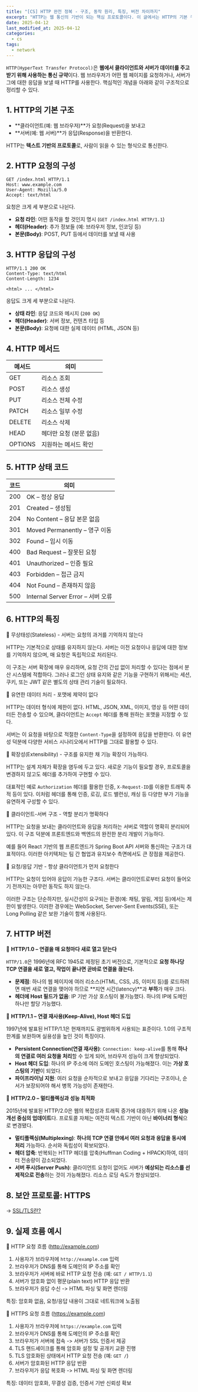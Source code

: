 ```yaml
---
title: "[CS] HTTP 완전 정복 - 구조, 동작 원리, 특징, 버전 차이까지"
excerpt: "HTTP는 웹 통신의 기반이 되는 핵심 프로토콜이다. 이 글에서는 HTTP의 기본 구조부터 요청/응답의 형식, 주요 특징, 메서드와 상태 코드, 버전별 기술적 차이, HTTP와 HTTPS의 실제 동작 흐름까지 체계적으로 정리한다."
date: 2025-04-12
last_modified_at: 2025-04-12
categories:
  - cs
tags:
  - network
---
```


`HTTP(HyperText Transfer Protocol)`은 **웹에서 클라이언트와 서버가 데이터를 주고받기 위해 사용하는 통신 규약**이다. 웹 브라우저가 어떤 웹 페이지를 요청하거나, 서버가 그에 대한 응답을 보낼 때 HTTP를 사용한다. 핵심적인 개념을 아래와 같이 구조적으로 정리할 수 있다.

## 1. HTTP의 기본 구조

* **클라이언트(예: 웹 브라우저)**가 요청(Request)을 보내고
* **서버(예: 웹 서버)**가 응답(Response)을 반환한다.

HTTP는 **텍스트 기반의 프로토콜**로, 사람이 읽을 수 있는 형식으로 통신한다.

## 2. HTTP 요청의 구성

```http request
GET /index.html HTTP/1.1
Host: www.example.com
User-Agent: Mozilla/5.0
Accept: text/html
```

요청은 크게 세 부분으로 나뉜다.

* **요청 라인**: 어떤 동작을 할 것인지 명시 (`GET /index.html HTTP/1.1`)
* **헤더(Header)**: 추가 정보들 (예: 브라우저 정보, 인코딩 등)
* **본문(Body)**: POST, PUT 등에서 데이터를 보낼 때 사용

## 3. HTTP 응답의 구성

```http request
HTTP/1.1 200 OK
Content-Type: text/html
Content-Length: 1234

<html> ... </html>
```

응답도 크게 세 부분으로 나뉜다.

* **상태 라인**: 응답 코드와 메시지 (`200 OK`)
* **헤더(Header)**: 서버 정보, 컨텐츠 타입 등
* **본문(Body)**: 요청에 대한 실제 데이터 (HTML, JSON 등)

## 4. HTTP 메서드

| 메서드   | 의미                      |
|----------|---------------------------|
| GET      | 리소스 조회               |
| POST     | 리소스 생성               |
| PUT      | 리소스 전체 수정          |
| PATCH    | 리소스 일부 수정          |
| DELETE   | 리소스 삭제               |
| HEAD     | 헤더만 요청 (본문 없음)   |
| OPTIONS  | 지원하는 메서드 확인      |

## 5. HTTP 상태 코드

| 코드 | 의미                                 |
|------|--------------------------------------|
| 200  | OK – 정상 응답                       |
| 201  | Created – 생성됨                     |
| 204  | No Content – 응답 본문 없음          |
| 301  | Moved Permanently – 영구 이동        |
| 302  | Found – 임시 이동                    |
| 400  | Bad Request – 잘못된 요청            |
| 401  | Unauthorized – 인증 필요             |
| 403  | Forbidden – 접근 금지                |
| 404  | Not Found – 존재하지 않음            |
| 500  | Internal Server Error – 서버 오류    |

## 6. HTTP의 특징

🔹 무상태성(Stateless) - 서버는 요청의 과거를 기억하지 않는다

HTTP는 기본적으로 상태를 유지하지 않는다. 서버는 이전 요청이나 응답에 대한 정보를 기억하지 않으며, 매 요청은 독립적으로 처리된다.

이 구조는 서버 확장에 매우 유리하며, 요청 간의 간섭 없이 처리할 수 있다는 점에서 분산 시스템에 적합하다. 그러나 로그인 상태 유지와 같은 기능을 구현하기 위해서는 세션, 쿠키, 또는 JWT 같은 별도의 상태 관리 기술이 필요하다.

🔹 유연한 데이터 처리 - 포맷에 제약이 없다

HTTP는 데이터 형식에 제한이 없다. HTML, JSON, XML, 이미지, 영상 등 어떤 데이터든 전송할 수 있으며, 클라이언트는 `Accept` 헤더를 통해 원하는 포맷을 지정할 수 있다.

서버는 이 요청을 바탕으로 적절한 `Content-Type`을 설정하여 응답을 반환한다. 이 유연성 덕분에 다양한 서비스 시나리오에서 HTTP를 그대로 활용할 수 있다.

🔹 확장성(Extensibility) - 구조를 유지한 채 기능 확장이 가능하다.

HTTP는 설계 자체가 확장을 염두에 두고 있다. 새로운 기능이 필요할 경우, 프로토콜을 변경하지 않고도 헤더를 추가하여 구현할 수 있다.

대표적인 예로 `Authorization` 헤더를 활용한 인증, `X-Request-ID`를 이용한 트래픽 추적 등이 있다. 이처럼 헤더를 통해 인증, 로깅, 로드 밸런싱, 캐싱 등 다양한 부가 기능을 유연하게 구성할 수 있다.

🔹 클라이언트-서버 구조 - 역할 분리가 명확하다

HTTP는 요청을 보내는 클라이언트와 응답을 처리하는 서버로 역할이 명확히 분리되어 있다. 이 구조 덕분에 프론트엔드와 백엔드의 완전한 분리 개발이 가능하다.

예를 들어 React 기반의 웹 프론트엔드가 Spring Boot API 서버와 통신하는 구조가 대표적이다. 이러한 아키텍처는 팀 간 협업과 유지보수 측면에서도 큰 장점을 제공한다.

🔹 요청/응답 기반 - 항상 클라이언트가 먼저 요청한다

HTTP는 요청이 있어야 응답이 가능한 구조다. 서버는 클라이언트로부터 요청이 들어오기 전까지는 아무런 동작도 하지 않는다.

이러한 구조는 단순하지만, 실시간성이 요구되는 환경(예: 채팅, 알림, 게임 등)에서는 제한이 발생한다. 이러한 경우에는 WebSocket, Server-Sent Events(SSE), 또는 Long Polling 같은 보완 기술이 함께 사용된다.

## 7. HTTP 버전

📍 **HTTP/1.0 – 연결을 매 요청마다 새로 열고 닫는다**

`HTTP/1.0`은 1996년에 RFC 1945로 제정된 초기 버전으로, 기본적으로 **요청 하나당 TCP 연결을 새로 열고, 작업이 끝나면 곧바로 연결을 끊는다.**

* **문제점**: 하나의 웹 페이지에 여러 리소스(HTML, CSS, JS, 이미지 등)를 로드하려면 매번 새로 연결을 맺어야 하므로 **지연 시간(latency)**과 **부하**가 매우 크다.
* **헤더에 Host 필드가 없음**: IP 기반 가상 호스팅이 불가능했다. 하나의 IP에 도메인 하나만 할당 가능했다.

📍 **HTTP/1.1 – 연결 재사용(Keep-Alive), Host 헤더 도입**

1997년에 발표된 HTTP/1.1은 현재까지도 광범위하게 사용되는 표준이다. 1.0의 구조적 한계를 보완하며 실용성을 높인 것이 특징이다.

* **Persistent Connection(연결 재사용)**: `Connection: keep-alive`를 통해 **하나의 연결로 여러 요청을 처리**할 수 있게 되어, 브라우저 성능이 크게 향상되었다.
* **Host 헤더 도입**: 하나의 IP 주소에 여러 도메인 호스팅이 가능해졌다. 이는 **가상 호스팅의 기반**이 되었다.
* **파이프라이닝 지원**: 여러 요청을 순차적으로 보내고 응답을 기다리는 구조이나, 순서가 보장되어야 해서 병목 가능성이 존재한다.

📍 **HTTP/2.0 – 멀티플렉싱과 성능 최적화**

2015년에 발표된 HTTP/2.0은 웹의 복잡성과 트래픽 증가에 대응하기 위해 나온 **성능 개선 중심의 업데이트**다. 프로토콜 자체는 여전히 텍스트 기반이 아닌 **바이너리 형식**으로 변경됐다.

* **멀티플렉싱(Multiplexing)**: **하나의 TCP 연결 안에서 여러 요청과 응답을 동시에 처리** 가능하다. 순서와 독립성이 확보되었다.
* **헤더 압축**: 반복되는 HTTP 헤더를 압축(Huffman Coding + HPACK)하여, 데이터 전송량이 감소되었다.
* **서버 푸시(Server Push)**: 클라이언트 요청이 없어도 서버가 **예상되는 리소스를 선제적으로 전송**하는 것이 가능해졌다. 리소스 로딩 속도가 향상되었다.

## 8. 보안 프로토콜: HTTPS

-> [SSL/TLS란?](https://burningfalls.github.io/infra/what-is-ssl-and-tls/)

## 9. 실제 흐름 예시

📌 HTTP 요청 흐름 (http://example.com)

1. 사용자가 브라우저에 `http://example.com` 입력
2. 브라우저가 DNS를 통해 도메인의 IP 주소를 확인
3. 브라우저가 서버에 바로 HTTP 요청 전송 (예: `GET / HTTP/1.1`)
4. 서버가 암호화 없이 평문(plain text) HTTP 응답 반환
5. 브라우저가 응답 수신 -> HTML 파싱 및 화면 렌더링

특징: 암호화 없음, 요청/응답 내용이 그대로 네트워크에 노출됨

📌 HTTPS 요청 흐름 (https://example.com)

1. 사용자가 브라우저에 `https://example.com` 입력
2. 브라우저가 DNS를 통해 도메인의 IP 주소를 확인
3. 브라우저가 서버에 접속 -> 서버가 SSL 인증서 제공
4. TLS 핸드셰이크를 통해 암호화 설정 및 공개키 교환 진행
5. TLS 암호화된 상태에서 HTTP 요청 전송 (예: `GET /`)
6. 서버가 암호화된 HTTP 응답 반환
7. 브라우저가 응답 복호화 -> HTML 파싱 및 화면 렌더링

특징: 데이터 암호화, 무결성 검증, 인증서 기반 신뢰성 확보 
